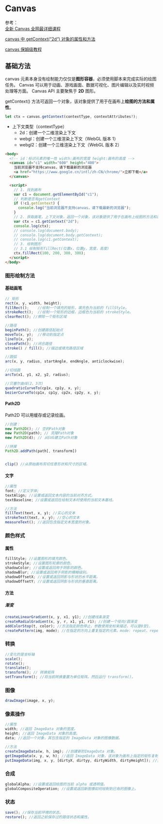 # Canvas

参考：  
[全新 Canvas 全网最详细课程](https://www.bilibili.com/video/BV1kv4y1D7uS?p=13&vd_source=c85024401ed583635d3f5f2d8f984cbd)

[canvas 中 getContext(“2d“) 对象的属性和方法](https://blog.csdn.net/monparadis/article/details/120760302)

[canvas 保姆级教程](https://juejin.cn/post/7008064185972031524)

## 基础方法

canvas 元素本身没有绘制能力仅仅是**图形容器**，必须使用脚本来完成实际的绘图任务。
Canvas 可以用于动画、游戏画面、数据可视化、图片编辑以及实时视频处理等方面。
Canvas API 主要聚焦于 **2D** 图形。

getContext() 方法可返回一个对象，该对象提供了用于在画布上**绘图的方法和属性**。

```js
let ctx = canvas.getContext(contextType, contextAttributes?);
```

- 上下文类型（contextType）
  - 2d：创建一个二维渲染上下文
  - webgl：创建一个三维渲染上下文（WebGL 版本 1）
  - webgl2：创建一个三维渲染上下文（WebGL 版本 2）

```html
<body>
  <!-- id：标识元素的唯一性 width:画布的宽度 height:画布的高度 -->
  <canvas id="c1" width="600" height="400">
    当前浏览器不支持canvas，请下载最新的浏览器
    <a href="https://www.google.cn/intl/zh-CN/chrome/">立即下载</a>
  </canvas>

  <script>
    // 1. 找到画布
    var c1 = document.getElementById("c1");
    // 判断是否有getContext
    if (!c1.getContext) {
      console.log("当前浏览器不支持canvas，请下载最新的浏览器");
    }
    // 2. 获取画笔，上下文对象，返回一个对象，该对象提供了用于在画布上绘图的方法和属性。
    var ctx = c1.getContext("2d");
    console.log(ctx);
    // console.log(document.body);
    // console.log(document.body.getContext);
    // console.log(c1.getContext);
    // 3. 绘制图形
    // 3.1 绘制矩形fillRect(位置x，位置y，宽度，高度)
    ctx.fillRect(100, 200, 300, 300);
  </script>
</body>
```

### 图形绘制方法

#### 基础画笔

```js
// 矩形
rect(x, y, width, height);
fillRect();    //绘制一个填充的矩形，填充色为当前的 fillStyle。
strokeRect();  //绘制一个矩形的边框，边框色为当前的 strokeStyle。
clearRect(); //擦除一个矩形区域

//路径
beginPath(); //创建路径起始点
moveTo(x, y);  //移动到指定点
lineTo(x, y);  
closePath(); //闭合路径
stroke() / fill(); //描边或填充路径区域

//圆弧
arc(x, y, radius, startAngle, endAngle, anticlockwise);

//切线圆
arcTo(x1, y1, x2, y2, radius);

//贝塞尔曲线(2、3次)
quadraticCurveTo(cp1x, cp1y, x, y);
bezierCurveTo(cp1x, cp1y, cp2x, cp2y, x, y);
```

#### Path2D

Path2D 可以用缓存或记录绘画。

```js
//创建：
new Path2D(); // 空的Path对象
new Path2D(path); // 克隆Path对象
new Path2D(d); // 从SVG建立Path对象

//拼接
Path2D.addPath(path[, transform])


clip() //从原始画布剪切任意形状和尺寸的区域。
```

#### 文字

```js
//属性
font; //定义字体;
textAlign; //设置或返回文本内容的当前对齐方式。
textBaseline; //设置或返回在绘制文本时使用的当前文本基线。

//方法
fillText(text, x, y); //实心的文本
strokeText(text, x, y); //空心的文本
measureText(); //返回包含指定文本宽度的对象。
```

### 颜色样式

#### 属性

```js
fillStyle; //设置图形的填充颜色。
strokeStyle; //设置图形轮廓的颜色。
shadowColor; //设置或返回用于阴影的颜色。
shadowBlur; //设置或返回用于阴影的模糊级别。
shadowOffsetX; //设置或返回阴影与形状的水平距离。
shadowOffsetY; //设置或返回阴影与形状的垂直距离。
```

#### 方法

##### 渐变

```js
createLinearGradient(x, y, x1, y1); //创建线条渐变
createRadialGradient(x, y, r, x1, y1, r1); //创建一个径向/圆渐变
addColorStop(t, color); //方法指定颜色停止，参数使用坐标来描述，可以是0至1.
createPattern(img, mode); //在指定的方向上重复指定的元素。mode: repeat、repeat-x、repeat-y、no-repeat
```

### 转换

```js
//变化的是坐标轴
scale();
rotate();
translate();
transform(); // 转换矩阵
setTransform(); //将当前转换重置为单位矩阵。然后运行 transform()。
```

### 图像

```js
drawImage(image, x, y);
```

### 像素操作

```js
//属性
width; //返回 ImageData 对象的宽度。
height; //返回 ImageData 对象的高度。
data; //返回一个对象，其包含指定的 ImageData 对象的图像数据。

//方法
createImageData(w, h, img); //创建新的ImageData 对象。
getImageData(x, y, w, h); //返回 ImageData 对象，该对象为画布上指定的矩形复制像素数据。
putImageData(img, x, y, [dirtyX, dirtyy, dirtyWidth, dirtyHeight]); //把图像数据（从指定的 ImageData 对象）放回画布上。
```

### 合成

```js
globalAlpha; //设置或返回绘图的当前 alpha 或透明值。
globalCompositeOperation; //设置或返回新图像如何绘制到已有的图像上。
```

### 状态

```js
save(); //保存当前环境的状态。
restore(); //返回之前保存过的路径状态和属性。
```

